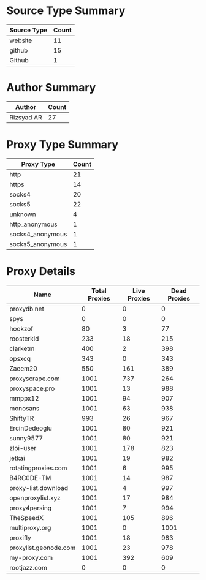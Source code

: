 # Source Type Summary

| Source Type | Count |
|-------------|-------|
| website | 11 |
| github | 15 |
| Github | 1 |


# Author Summary

| Author | Count |
|--------|-------|
| Rizsyad AR | 27 |


# Proxy Type Summary

| Proxy Type | Count |
|------------|-------|
| http | 21 |
| https | 14 |
| socks4 | 20 |
| socks5 | 22 |
| unknown | 4 |
| http_anonymous | 1 |
| socks4_anonymous | 1 |
| socks5_anonymous | 1 |


# Proxy Details

| Name | Total Proxies | Live Proxies | Dead Proxies |
|------|---------------|--------------|---------------|
| proxydb.net | 0 | 0 | 0 |
| spys | 0 | 0 | 0 |
| hookzof | 80 | 3 | 77 |
| roosterkid | 233 | 18 | 215 |
| clarketm | 400 | 2 | 398 |
| opsxcq | 343 | 0 | 343 |
| Zaeem20 | 550 | 161 | 389 |
| proxyscrape.com | 1001 | 737 | 264 |
| proxyspace.pro | 1001 | 13 | 988 |
| mmppx12 | 1001 | 94 | 907 |
| monosans | 1001 | 63 | 938 |
| ShiftyTR | 993 | 26 | 967 |
| ErcinDedeoglu | 1001 | 80 | 921 |
| sunny9577 | 1001 | 80 | 921 |
| zloi-user | 1001 | 178 | 823 |
| jetkai | 1001 | 19 | 982 |
| rotatingproxies.com | 1001 | 6 | 995 |
| B4RC0DE-TM | 1001 | 14 | 987 |
| proxy-list.download | 1001 | 4 | 997 |
| openproxylist.xyz | 1001 | 17 | 984 |
| proxy4parsing | 1001 | 7 | 994 |
| TheSpeedX | 1001 | 105 | 896 |
| multiproxy.org | 1001 | 0 | 1001 |
| proxifly | 1001 | 18 | 983 |
| proxylist.geonode.com | 1001 | 23 | 978 |
| my-proxy.com | 1001 | 392 | 609 |
| rootjazz.com | 0 | 0 | 0 |

